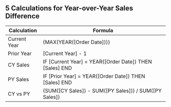 ## 5 Calculations for Year-over-Year Sales Difference

| Calculation | Formula |
|---|---|
| Current Year | {MAX(YEAR([Order Date]))} |
| Prior Year | [Current Year] - 1 |
| CY Sales | IF [Current Year] = YEAR([Order Date]) THEN [Sales] END |
| PY Sales | IF [Prior Year] = YEAR([Order Date]) THEN [Sales] END |
| CY vs PY | (SUM([CY Sales]) - SUM([PY Sales])) / SUM([PY Sales]) |
